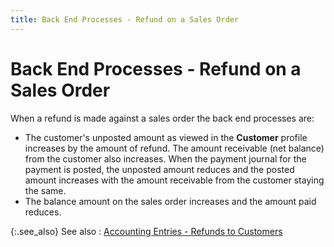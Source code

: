 ```yaml
---
title: Back End Processes - Refund on a Sales Order
---
```


# Back End Processes - Refund on a Sales Order


When a refund is made against a sales order  the back end processes are:

- The customer's  unposted amount  as viewed in the **Customer** profile  increases by the amount of refund. The amount receivable (net balance)  from the customer also increases. When the payment journal for the payment  is posted, the unposted  amount reduces and the posted amount increases with the amount receivable  from the customer staying the same.
- The balance  amount on the sales order increases and the amount paid reduces.



{:.see_also}
See also
: [Accounting  Entries - Refunds to Customers]({{site.sp_baseurl}}/sales-docs/sales-orders/so-proc/pmts-refunds/refunds-on-so/accounting_entries_refunds_to_customers.html)
